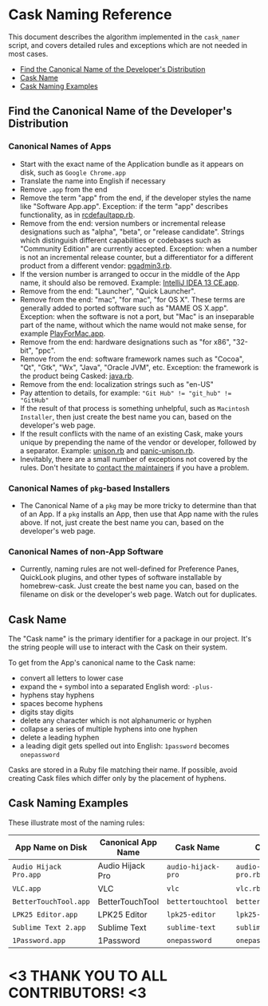 # Cask Naming Reference

This document describes the algorithm implemented in the `cask_namer`
script, and covers detailed rules and exceptions which are not needed in
most cases.

 * [Find the Canonical Name of the Developer's Distribution](#find-the-canonical-name-of-the-developers-distribution)
 * [Cask Name](#cask-name)
 * [Cask Naming Examples](#cask-naming-examples)

## Find the Canonical Name of the Developer's Distribution

### Canonical Names of Apps

  * Start with the exact name of the Application bundle as it appears on disk,
    such as `Google Chrome.app`
  * Translate the name into English if necessary
  * Remove `.app` from the end
  * Remove the term "app" from the end, if the developer styles the name like
    "Software App.app".  Exception: if the term "app" describes functionality,
    as in [rcdefaultapp.rb](../Casks/rcdefaultapp.rb).
  * Remove from the end: version numbers or incremental release designations such
    as "alpha", "beta", or "release candidate".  Strings which distinguish different
    capabilities or codebases such as "Community Edition" are currently accepted.
    Exception: when a number is not an incremental release counter, but a
    differentiator for a different product from a different vendor: [pgadmin3.rb](../Casks/pgadmin3.rb).
  * If the version number is arranged to occur in the middle of the App name,
    it should also be removed.  Example: [IntelliJ IDEA 13 CE.app](../Casks/intellij-idea-ce.rb).
  * Remove from the end: "Launcher", "Quick Launcher".
  * Remove from the end: "mac", "for mac", "for OS X".  These terms are generally
    added to ported software such as "MAME OS X.app".  Exception: when the software
    is not a port, but "Mac" is an inseparable part of the name, without which the
    name would not make sense, for example [PlayForMac.app](../Casks/playformac.rb).
  * Remove from the end: hardware designations such as "for x86", "32-bit", "ppc".
  * Remove from the end: software framework names such as "Cocoa", "Qt", "Gtk", "Wx", "Java", "Oracle JVM", etc.
    Exception: the framework is the product being Casked: [java.rb](../Casks/java.rb).
  * Remove from the end: localization strings such as "en-US"
  * Pay attention to details, for example: `"Git Hub" != "git_hub" != "GitHub"`
  * If the result of that process is something unhelpful, such as `Macintosh Installer`,
    then just create the best name you can, based on the developer's web page.
  * If the result conflicts with the name of an existing Cask, make yours unique
    by prepending the name of the vendor or developer, followed by a separator.
    Example: [unison.rb](../Casks/unison.rb) and [panic-unison.rb](../Casks/panic-unison.rb).
  * Inevitably, there are a small number of exceptions not covered by the rules.
    Don't hesitate to [contact the maintainers](../../../issues) if you have a problem.

### Canonical Names of `pkg`-based Installers

  * The Canonical Name of a `pkg` may be more tricky to determine than that
    of an App.  If a `pkg` installs an App, then use that App name with the
    rules above.  If not, just create the best name you can, based on the
    developer's web page.

### Canonical Names of non-App Software

  * Currently, naming rules are not well-defined for Preference Panes,
    QuickLook plugins, and other types of software installable by
    homebrew-cask.  Just create the best name you can, based on the filename
    on disk or the developer's web page.  Watch out for duplicates.


## Cask Name

The "Cask name" is the primary identifier for a package in our project. It's
the string people will use to interact with the Cask on their system.

To get from the App's canonical name to the Cask name:

  * convert all letters to lower case
  * expand the `+` symbol into a separated English word: `-plus-`
  * hyphens stay hyphens
  * spaces become hyphens
  * digits stay digits
  * delete any character which is not alphanumeric or hyphen
  * collapse a series of multiple hyphens into one hyphen
  * delete a leading hyphen
  * a leading digit gets spelled out into English: `1password` becomes `onepassword`

Casks are stored in a Ruby file matching their name.  If possible, avoid creating
Cask files which differ only by the placement of hyphens.


## Cask Naming Examples

These illustrate most of the naming rules:

App Name on Disk       | Canonical App Name | Cask Name          | Cask File
-----------------------|--------------------|--------------------|----------------------
`Audio Hijack Pro.app` | Audio Hijack Pro   | `audio-hijack-pro` | `audio-hijack-pro.rb`
`VLC.app`              | VLC                | `vlc`              | `vlc.rb`
`BetterTouchTool.app`  | BetterTouchTool    | `bettertouchtool`  | `bettertouchtool.rb`
`LPK25 Editor.app`     | LPK25 Editor       | `lpk25-editor`     | `lpk25-editor.rb`
`Sublime Text 2.app`   | Sublime Text       | `sublime-text`     | `sublime-text.rb`
`1Password.app`        | 1Password          | `onepassword`      | `onepassword.rb`


# <3 THANK YOU TO ALL CONTRIBUTORS! <3
